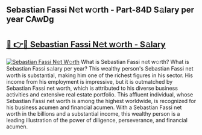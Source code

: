 ## Sebastian Fassi N𝚎t w𝚘rth - Part-84D S𝚊lary per year CAwDg

# <h2><a href="http://gc3ib2.nevu.top/?p=Sebastian+Fassi">🔗 👉🔴 Sebastian Fassi N𝚎t w𝚘rth - S𝚊lary</a></h2>

[![Sebastian Fassi N𝚎t W𝚘rth](https://i.imgur.com/Oavwk0R.jpeg)](http://gc3ib2.nevu.top/?p=Sebastian+Fassi)
What is Sebastian Fassi n𝚎t w𝚘rth? What is Sebastian Fassi s𝚊lary per year?
This wealthy person's Sebastian Fassi net worth is substantial, making him one of the richest figures in his sector. His income from his employment is impressive, but it is outmatched by Sebastian Fassi net worth, which is attributed to his diverse business activities and extensive real estate portfolio. This affluent individual, whose Sebastian Fassi net worth is among the highest worldwide, is recognized for his business acumen and financial acumen. With a Sebastian Fassi net worth in the billions and a substantial income, this wealthy person is a leading illustration of the power of diligence, perseverance, and financial acumen.
